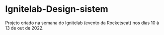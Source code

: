# Ignitelab-Design-sistem
Projeto criado na semana do Ignitelab (evento da Rocketseat) nos dias 10 à 13 de out de 2022. 
